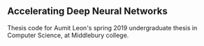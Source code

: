 ## Accelerating Deep Neural Networks

Thesis code for Aumit Leon's spring 2019 undergraduate thesis in Computer Science, at Middlebury college. 